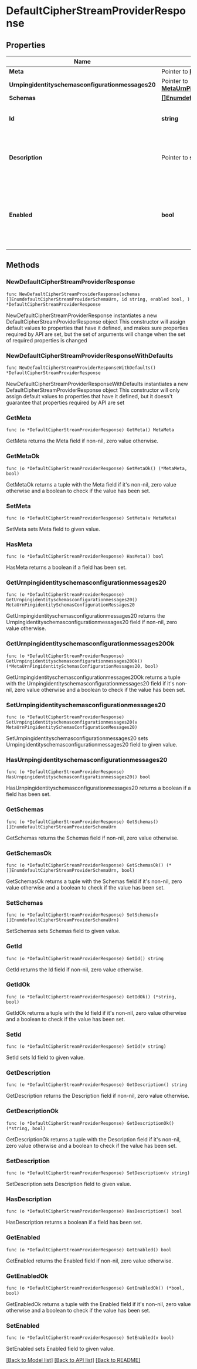 # DefaultCipherStreamProviderResponse

## Properties

Name | Type | Description | Notes
------------ | ------------- | ------------- | -------------
**Meta** | Pointer to [**MetaMeta**](MetaMeta.md) |  | [optional] 
**Urnpingidentityschemasconfigurationmessages20** | Pointer to [**MetaUrnPingidentitySchemasConfigurationMessages20**](MetaUrnPingidentitySchemasConfigurationMessages20.md) |  | [optional] 
**Schemas** | [**[]EnumdefaultCipherStreamProviderSchemaUrn**](EnumdefaultCipherStreamProviderSchemaUrn.md) |  | 
**Id** | **string** | Name of the Cipher Stream Provider | 
**Description** | Pointer to **string** | A description for this Cipher Stream Provider | [optional] 
**Enabled** | **bool** | Indicates whether this Cipher Stream Provider is enabled for use in the Directory Server. | 

## Methods

### NewDefaultCipherStreamProviderResponse

`func NewDefaultCipherStreamProviderResponse(schemas []EnumdefaultCipherStreamProviderSchemaUrn, id string, enabled bool, ) *DefaultCipherStreamProviderResponse`

NewDefaultCipherStreamProviderResponse instantiates a new DefaultCipherStreamProviderResponse object
This constructor will assign default values to properties that have it defined,
and makes sure properties required by API are set, but the set of arguments
will change when the set of required properties is changed

### NewDefaultCipherStreamProviderResponseWithDefaults

`func NewDefaultCipherStreamProviderResponseWithDefaults() *DefaultCipherStreamProviderResponse`

NewDefaultCipherStreamProviderResponseWithDefaults instantiates a new DefaultCipherStreamProviderResponse object
This constructor will only assign default values to properties that have it defined,
but it doesn't guarantee that properties required by API are set

### GetMeta

`func (o *DefaultCipherStreamProviderResponse) GetMeta() MetaMeta`

GetMeta returns the Meta field if non-nil, zero value otherwise.

### GetMetaOk

`func (o *DefaultCipherStreamProviderResponse) GetMetaOk() (*MetaMeta, bool)`

GetMetaOk returns a tuple with the Meta field if it's non-nil, zero value otherwise
and a boolean to check if the value has been set.

### SetMeta

`func (o *DefaultCipherStreamProviderResponse) SetMeta(v MetaMeta)`

SetMeta sets Meta field to given value.

### HasMeta

`func (o *DefaultCipherStreamProviderResponse) HasMeta() bool`

HasMeta returns a boolean if a field has been set.

### GetUrnpingidentityschemasconfigurationmessages20

`func (o *DefaultCipherStreamProviderResponse) GetUrnpingidentityschemasconfigurationmessages20() MetaUrnPingidentitySchemasConfigurationMessages20`

GetUrnpingidentityschemasconfigurationmessages20 returns the Urnpingidentityschemasconfigurationmessages20 field if non-nil, zero value otherwise.

### GetUrnpingidentityschemasconfigurationmessages20Ok

`func (o *DefaultCipherStreamProviderResponse) GetUrnpingidentityschemasconfigurationmessages20Ok() (*MetaUrnPingidentitySchemasConfigurationMessages20, bool)`

GetUrnpingidentityschemasconfigurationmessages20Ok returns a tuple with the Urnpingidentityschemasconfigurationmessages20 field if it's non-nil, zero value otherwise
and a boolean to check if the value has been set.

### SetUrnpingidentityschemasconfigurationmessages20

`func (o *DefaultCipherStreamProviderResponse) SetUrnpingidentityschemasconfigurationmessages20(v MetaUrnPingidentitySchemasConfigurationMessages20)`

SetUrnpingidentityschemasconfigurationmessages20 sets Urnpingidentityschemasconfigurationmessages20 field to given value.

### HasUrnpingidentityschemasconfigurationmessages20

`func (o *DefaultCipherStreamProviderResponse) HasUrnpingidentityschemasconfigurationmessages20() bool`

HasUrnpingidentityschemasconfigurationmessages20 returns a boolean if a field has been set.

### GetSchemas

`func (o *DefaultCipherStreamProviderResponse) GetSchemas() []EnumdefaultCipherStreamProviderSchemaUrn`

GetSchemas returns the Schemas field if non-nil, zero value otherwise.

### GetSchemasOk

`func (o *DefaultCipherStreamProviderResponse) GetSchemasOk() (*[]EnumdefaultCipherStreamProviderSchemaUrn, bool)`

GetSchemasOk returns a tuple with the Schemas field if it's non-nil, zero value otherwise
and a boolean to check if the value has been set.

### SetSchemas

`func (o *DefaultCipherStreamProviderResponse) SetSchemas(v []EnumdefaultCipherStreamProviderSchemaUrn)`

SetSchemas sets Schemas field to given value.


### GetId

`func (o *DefaultCipherStreamProviderResponse) GetId() string`

GetId returns the Id field if non-nil, zero value otherwise.

### GetIdOk

`func (o *DefaultCipherStreamProviderResponse) GetIdOk() (*string, bool)`

GetIdOk returns a tuple with the Id field if it's non-nil, zero value otherwise
and a boolean to check if the value has been set.

### SetId

`func (o *DefaultCipherStreamProviderResponse) SetId(v string)`

SetId sets Id field to given value.


### GetDescription

`func (o *DefaultCipherStreamProviderResponse) GetDescription() string`

GetDescription returns the Description field if non-nil, zero value otherwise.

### GetDescriptionOk

`func (o *DefaultCipherStreamProviderResponse) GetDescriptionOk() (*string, bool)`

GetDescriptionOk returns a tuple with the Description field if it's non-nil, zero value otherwise
and a boolean to check if the value has been set.

### SetDescription

`func (o *DefaultCipherStreamProviderResponse) SetDescription(v string)`

SetDescription sets Description field to given value.

### HasDescription

`func (o *DefaultCipherStreamProviderResponse) HasDescription() bool`

HasDescription returns a boolean if a field has been set.

### GetEnabled

`func (o *DefaultCipherStreamProviderResponse) GetEnabled() bool`

GetEnabled returns the Enabled field if non-nil, zero value otherwise.

### GetEnabledOk

`func (o *DefaultCipherStreamProviderResponse) GetEnabledOk() (*bool, bool)`

GetEnabledOk returns a tuple with the Enabled field if it's non-nil, zero value otherwise
and a boolean to check if the value has been set.

### SetEnabled

`func (o *DefaultCipherStreamProviderResponse) SetEnabled(v bool)`

SetEnabled sets Enabled field to given value.



[[Back to Model list]](../README.md#documentation-for-models) [[Back to API list]](../README.md#documentation-for-api-endpoints) [[Back to README]](../README.md)


